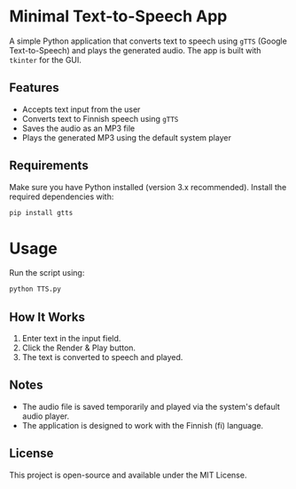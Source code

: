# Minimal Text-to-Speech App

A simple Python application that converts text to speech using `gTTS` (Google Text-to-Speech) and plays the generated audio. The app is built with `tkinter` for the GUI.

## Features
- Accepts text input from the user
- Converts text to Finnish speech using `gTTS`
- Saves the audio as an MP3 file
- Plays the generated MP3 using the default system player

## Requirements
Make sure you have Python installed (version 3.x recommended). Install the required dependencies with:

```sh
pip install gtts
```

# Usage
Run the script using:
```sh
python TTS.py
```
## How It Works
1. Enter text in the input field.
2. Click the Render & Play button.
3. The text is converted to speech and played.

## Notes

- The audio file is saved temporarily and played via the system's default audio player.
- The application is designed to work with the Finnish (fi) language.

## License

This project is open-source and available under the MIT License.
